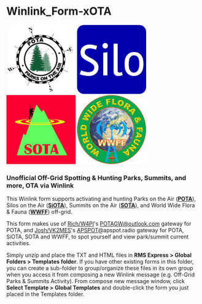 # Winlink_Form-xOTA
![POTA Logo](img/POTA.png) ![SiOTA Logo](img/SiOTA.png) ![SOTA Logo](img/SOTA.png) ![WWFF Logo](img/WWFF.png)
### Unofficial Off-Grid Spotting & Hunting Parks, Summits, and more, OTA via Winlink

This Winlink form supports activating and hunting Parks on the Air (**[POTA](https://pota.app/#/)**), Silos on the Air (**[SiOTA](https://www.silosontheair.com/)**), Summits on the Air (**[SOTA](https://sotawatch.sota.org.uk/en/)**), and World Wide Flora & Fauna (**[WWFF](https://wwff.co/dx-cluster/)**) off-grid.

This form makes use of [Rich/W4PI](https://www.qrz.com/db/W4PI)'s POTAGW@outlook.com gateway for POTA, and [Josh/VK2MES](https://www.qrz.com/db/VK2MES)'s [APSPOT](https://apspot.radio/getting-started/)@apspot.radio gateway for POTA, SiOTA, SOTA and WWFF, to spot yourself and view park/summit current activities.

Simply unzip and place the TXT and HTML files in **RMS Express > Global Folders > Templates folder**. If you have other existing forms in this folder, you can create a sub-folder to group/organize these files in its own group when you access it from composing a new Winlink message (e.g. Off-Grid Parks & Summits Activity). From compose new message window, click **Select Template > Global Templates** and double-click the form you just placed in the Templates folder.
